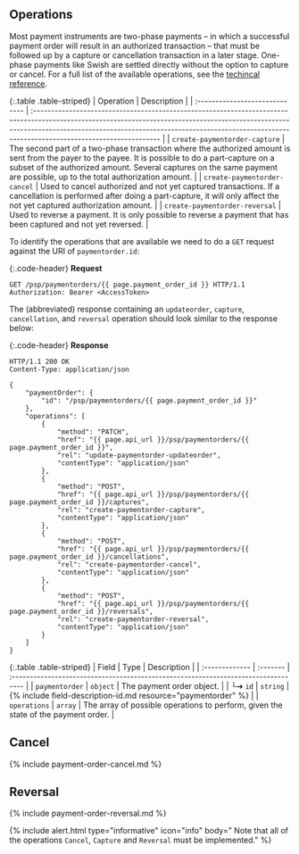 ## Operations

Most payment instruments are two-phase payments –
in which a successful payment order will result in an authorized transaction –
that must be followed up by a capture or cancellation transaction in a later
stage. One-phase payments like Swish are settled directly without the option to
capture or cancel. For a full list of the available operations, see the
[techincal reference][payment-order-operations].

{:.table .table-striped}
| Operation                      | Description                                                                                                                                                                                                                                                                    |
| :----------------------------- | :----------------------------------------------------------------------------------------------------------------------------------------------------------------------------------------------------------------------------------------------------------------------------- |
| `create-paymentorder-capture`  | The second part of a two-phase transaction where the authorized amount is sent from the payer to the payee. It is possible to do a part-capture on a subset of the authorized amount. Several captures on the same payment are possible, up to the total authorization amount. |
| `create-paymentorder-cancel`   | Used to cancel authorized and not yet captured transactions. If a cancellation is performed after doing a part-capture, it will only affect the not yet captured authorization amount.                                                                                         |
| `create-paymentorder-reversal` | Used to reverse a payment. It is only possible to reverse a payment that has been captured and not yet reversed.                                                                                                                                                               |

To identify the operations that are available we need to do a `GET` request
against the URI of `paymentorder.id`:

{:.code-header}
**Request**

```http
GET /psp/paymentorders/{{ page.payment_order_id }} HTTP/1.1
Authorization: Bearer <AccessToken>
```

The (abbreviated) response containing an `updateorder`, `capture`,
`cancellation`, and `reversal` operation should look similar to the response
below:

{:.code-header}
**Response**

```http
HTTP/1.1 200 OK
Content-Type: application/json

{
    "paymentOrder": {
        "id": "/psp/paymentorders/{{ page.payment_order_id }}"
    },
    "operations": [
        {
            "method": "PATCH",
            "href": "{{ page.api_url }}/psp/paymentorders/{{ page.payment_order_id }}",
            "rel": "update-paymentorder-updateorder",
            "contentType": "application/json"
        },
        {
            "method": "POST",
            "href": "{{ page.api_url }}/psp/paymentorders/{{ page.payment_order_id }}/captures",
            "rel": "create-paymentorder-capture",
            "contentType": "application/json"
        },
        {
            "method": "POST",
            "href": "{{ page.api_url }}/psp/paymentorders/{{ page.payment_order_id }}/cancellations",
            "rel": "create-paymentorder-cancel",
            "contentType": "application/json"
        },
        {
            "method": "POST",
            "href": "{{ page.api_url }}/psp/paymentorders/{{ page.payment_order_id }}/reversals",
            "rel": "create-paymentorder-reversal",
            "contentType": "application/json"
        }
    ]
}
```

{:.table .table-striped}
| Field          | Type     | Description                                                                        |
| :------------- | :------- | :--------------------------------------------------------------------------------- |
| `paymentorder` | `object` | The payment order object.                                                          |
| └➔&nbsp;`id`   | `string` | {% include field-description-id.md resource="paymentorder" %}                      |
| `operations`   | `array`  | The array of possible operations to perform, given the state of the payment order. |

## Cancel

{% include payment-order-cancel.md %}

## Reversal

{% include payment-order-reversal.md %}

{% include alert.html type="informative" icon="info" body=" Note that all of the
operations `Cancel`, `Capture` and `Reversal` must be implemented." %}

[https]: /home/technical-information#connection-and-protocol
[msisdn]: https://en.wikipedia.org/wiki/MSISDN
[payee-reference]: /checkout/other-features#payee-reference
[payment-order-operations]: /checkout/other-features#operations
[payment-menu-back-end]: /payment#payment-menu-back-end
[payment-menu-front-end]: /payment#payment-menu-front-end